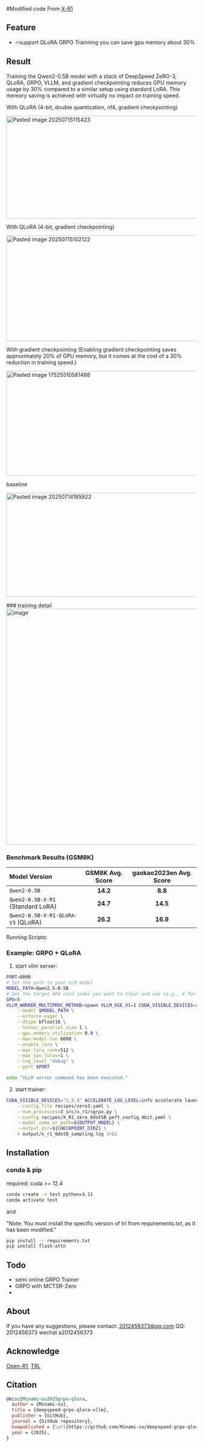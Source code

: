 #Modified code From [X-R1](https://github.com/dhcode-cpp/X-R1)

## Feature

- 🔥support QLoRA GRPO Trainning you can save gpu memory about 30%

## Result

Training the Qwen2-0.5B model with a stack of DeepSpeed ZeRO-3, QLoRA, GRPO, VLLM, and gradient checkpointing reduces GPU memory usage by 30% compared to a similar setup using standard LoRA. This memory saving is achieved with virtually no impact on training speed.

With QLoRA (4-bit, double quantization, nf4, gradient checkpointing)

<p align="left">
<img width="644" height="272" alt="Pasted image 20250715115423" src="https://github.com/user-attachments/assets/43f539d4-8639-45d2-928c-0b4d6fe4cd38" />
</p>

With QLoRA (4-bit, gradient checkpointing)

<p align="left">
<img width="647" height="280" alt="Pasted image 20250715102122" src="https://github.com/user-attachments/assets/53f4907f-4952-46e6-9669-feeb66ddd4d2" />
</p>

With gradient checkpointing (Enabling gradient checkpointing saves approximately 20% of GPU memory, but it comes at the cost of a 30% reduction in training speed.)

<p align="left">
<img width="640" height="278" alt="Pasted image 17525510581488" src="https://github.com/user-attachments/assets/97fd1501-d1f5-4da0-a930-d30dc9e0991b" />
</p>

baseline

<p align="left">
<img width="644" height="276" alt="Pasted image 20250714185922" src="https://github.com/user-attachments/assets/9cd0a5f4-8e03-416d-a351-364d805b0667" />
</p>
### training detail

<img width="1503" height="626" alt="image" src="https://github.com/user-attachments/assets/23015734-291b-4304-94ea-8775366bac82" />

### Benchmark Results (GSM8K)

| Model Version | GSM8K Avg. Score | gaokao2023en Avg. Score |
| :----------------------- | :----------------: | :----------------: |
| `Qwen2-0.5B` | **14.2** | **8.8** |
| `Qwen2-0.5B-X-R1` (Standard LoRA) | **24.7** | **14.5** |
| `Qwen2-0.5B-X-R1-QLoRA-V3` (QLoRA) | **26.2** | **16.9** |

Running Scripts:

### Example: GRPO + QLoRA

1. start vllm server:
```bash
PORT=8000
# Set the path to your LLM model
MODEL_PATH=Qwen2.5-0.5B
# Set the target GPU card index you want to clear and use (e.g., 4 for GPU 4)
GPU=5
VLLM_WORKER_MULTIPROC_METHOD=spawn VLLM_USE_V1=1 CUDA_VISIBLE_DEVICES=$GPU trl vllm-serve \
    --model $MODEL_PATH \
    --enforce-eager \
    --dtype bfloat16 \
    --tensor_parallel_size 1 \
    --gpu_memory_utilization 0.9 \
    --max-model-len 8000 \
    --enable_lora \
    --max_lora_rank=512 \
    --max_cpu_loras=1 \
    --log_level "debug" \
    --port $PORT

echo "VLLM server command has been executed."
```

2. start trainer:
```bash
CUDA_VISIBLE_DEVICES="2,3,4" ACCELERATE_LOG_LEVEL=info accelerate launch --main_process_port 7832 \
    --config_file recipes/zero3.yaml \
    --num_processes=3 src/x_r1/sgrpo.py \
    --config recipes/X_R1_zero_0dot5B_peft_config_4bit.yaml \
    --model_name_or_path=${OUTPUT_MODEL} \
    --output_dir=${CHECKPOINT_DIR2} \
    > output/x_r1_0dotB_sampling.log 2>&1
```

## Installation

### conda & pip

required: cuda >= 12.4

```bash
conda create -n test python=3.11
conda activate test
```

and

"Note: You must install the specific version of trl from requirements.txt, as it has been modified."

```bash
pip install -r requirements.txt
pip install flash-attn
```

## Todo
- semi online GRPO Trainer
- GRPO with MCTSR-Zero
- 
## About

If you have any suggestions, please contact: 2012456373@qq.com
QQ: 2012456373
wechat a2012456373

## Acknowledge

[Open-R1](https://github.com/huggingface/open-r1), [TRL](https://github.com/huggingface/trl)

## Citation

```bib
@misc{Minami-su2025grpo-qlora,
  author = {Minami-su},
  title = {deepspeed-grpo-qlora-vllm},
  publisher = {GitHub},
  journal = {GitHub repository},
  howpublished = {\url{https://github.com/Minami-su/deepspeed-grpo-qlora-vllm}}
  year = {2025},
}
```
